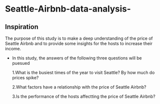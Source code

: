 # Seattle-Airbnb-data-analysis-

## Inspiration
The purpose of this study is to make a deep understanding of the price of Seattle Airbnb and to provide some insights for the hosts to
increase their income.
- In this study, the answers of the following three questions will be puesued

   1.What is the busiest times of the year to visit Seattle? By how much do prices spike?
   
   2.What factors have a relationship with the price of Seattle Airbnb? 
   
   3.Is the performance of the hosts affectting the price of Seattle Airbnb?
